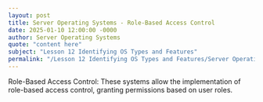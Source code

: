 ```yaml
---
layout: post
title: Server Operating Systems - Role-Based Access Control
date: 2025-01-10 12:00:00 -0000
author: Server Operating Systems
quote: "content here"
subject: "Lesson 12 Identifying OS Types and Features"
permalink: "/Lesson 12 Identifying OS Types and Features/Server Operating Systems/Server Operating Systems - Role-Based Access Control"
---
```


Role-Based Access Control: These systems allow the implementation of role-based access control, granting permissions based on user roles.
